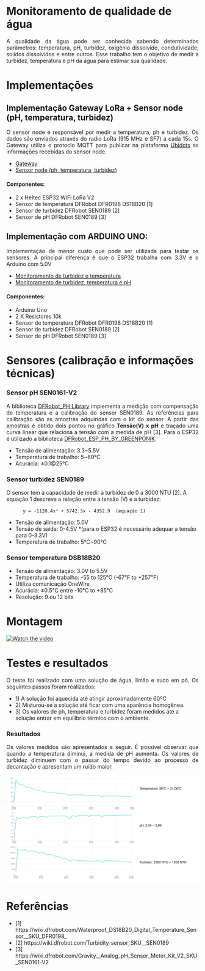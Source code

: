 # Monitoramento de qualidade de água

<p align="justify">  A qualidade da água pode ser conhecida sabendo determinados parâmetros: temperatura, pH, turbidez, oxigênio dissolvido, condutividade, solidos dissolvidos e entre outros. Esse trabalho tem o objetivo de medir a turbidez, temperatura e pH da água para estimar sua qualidade. </p>

# Implementações

<h2>Implementação Gateway LoRa + Sensor node (pH, temperatura, turbidez)</h2>

<p align="justify">
  O sensor node é responsável por medir a temperatura, ph e turbidez. Os dados são enviados através do radio LoRa (915 MHz e SF7) a cada 15s. O Gateway utiliza o protoclo MQTT para publicar na plataforma <a href="https://ubidots.com/">Ubidots</a> as informações recebidas do sensor node.
</p>

<ul>
  <li><a href="https://github.com/FelipeCamargoXavier/water-quality/blob/main/gateway-lora-monitoramento-agua.cpp">Gateway</a></li>
  <li><a href="https://github.com/FelipeCamargoXavier/water-quality/blob/main/end-node-temperatura-ph-turbidez.cpp">Sensor node (ph, temperatura, turbidez)</a></li>
</ul>

<h4>Componentes:</h4>
<ul>
  <li>2 x Heltec ESP32 WiFi LoRa V2</li>
  <li>Sensor de temperatura DFRobot DFR0198 DS18B20 [1]</li>
  <li>Sensor de turbidez DFRobot SEN0189 [2] </li>
   <li>Sensor de pH DFRobot SEN0189 [3] </li>
</ul>

<h2>Implementação com ARDUINO UNO:</h2>

<p align="justify"> Implementação de menor custo que pode ser utilizada para testar os sensores. A principal diferença é que o ESP32 trabalha com 3.3V e o 
  Arduino com 5.0V
</p>

<ul>
  <li><a href="https://github.com/FelipeCamargoXavier/water-quality/blob/main/turbity-temperature.ino">Monitoramento de turbidez e temperatura</a></li>
  <li><a href="https://github.com/FelipeCamargoXavier/water-quality/blob/main/turbity-temperature-ph.ino">Monitoramento de turbidez, temperatura e pH</a></li>
</ul>


<h4>Componentes:</h4>
<ul>
  <li>Arduino Uno</li>
  <li>2 X Resistores 10k</li>
  <li>Sensor de temperatura DFRobot DFR0198 DS18B20 [1]</li>
  <li>Sensor de turbidez DFRobot SEN0189 [2] </li>
   <li>Sensor de pH DFRobot SEN0189 [3] </li>
</ul>



# Sensores (calibração e informações técnicas)

<h3> Sensor pH SEN0161-V2 </h3>

<p align="justify"> 
A biblioteca <a href="https://github.com/DFRobot/DFRobot_PH">DFRobot_PH Library</a>  implementa a medição com compensação de temperatura e a calibração do sensor SEN0189. As referências para calibração são as amostras adquiridas com o kit do sensor. A partir das amostras é obtido dois pontos no gráfico <b>Tensão(V) x pH</b> e traçado uma curva linear que relaciona a tensão com a medida de pH [3]. Para o ESP32 é utilizado a biblioteca <a href="https://github.com/GreenPonik/DFRobot_ESP_PH_BY_GREENPONIK">DFRobot_ESP_PH_BY_GREENPONIK</a>.
</p>

<ul>
  <li>Tensão de alimentação: 3.3~5.5V</li>
  <li>Temperatura de trabalho: 5~60°C</li>
  <li>Acurácia: ±0.1@25℃</li>
</ul>

<h3> Sensor turbidez SEN0189 </h3>

<p>
  O sensor tem a capacidade de medir a turbidez de 0 a 3000 NTU [2]. A equação 1 descreve a relação entre a tensão (V) e a turbidez:
  
          y = -1120.4x² + 5742.3x - 4352.9  (equação 1)
</p>

  <ul>
  <li>Tensão de alimentação: 5.0V</li>
  <li>Tensão de saída: 0-4.5V  *(para o ESP32 é necessário adequar a tensão para 0-3.3V)</li>
  <li>Temperatura de trabalho: 5℃~90℃</li>
  </ul>
  
<h3> Sensor temperatura DSB18B20 </h3>

 <ul>
  <li>Tensão de alimentação: 3.0V to 5.5V</li>
  <li>Temperatura de trabalho: -55 to 125℃ (-67℉ to +257℉)</li>
  <li>Utiliza comunicação OneWire</li>
  <li>Acurácia: ±0.5℃ entre -10℃ to +85℃</li>
  <li>Resolução: 9 ou 12 bits</li>
  </ul>

# Montagem


[![Watch the video](https://i.imgur.com/vKb2F1B.png)](https://youtu.be/vt5fpE0bzSY)

# Testes e resultados

<p align="justify"> 
  O teste foi realizado com uma solução de água, limão e suco em pó. Os seguintes passos foram realizados:
   <ul>
  <li>1) A solução foi aquecida até atingir aproximadamente 60ºC</li>
  <li>2) Misturou-se a solução até ficar com uma aparência homogênea.</li>
  <li>3) Os valores de ph, temperatura e turbidez foram medidos até a solução entrar em equilíbrio térmico com o ambiente.</li>
  </ul>
  
  <h3> Resultados </h3>
  
 <p align="justify"> 
  Os valores medidos são apresentados a seguir. É possível observar que quando a temperatura diminui, a medida de pH aumenta. 
    Os valores de turbidez diminuem com o passar do tempo devido ao processo de decantação e apresentam um ruído maior.
</p>



![Resultados](https://github.com/FelipeCamargoXavier/water-quality/blob/main/images/resultados_teste.svg)


  
</p>

# Referências

<ul>
  <li>[1] https://wiki.dfrobot.com/Waterproof_DS18B20_Digital_Temperature_Sensor__SKU_DFR0198_</li>
  <li>[2] https://wiki.dfrobot.com/Turbidity_sensor_SKU__SEN0189</li>
   <li>[3] https://wiki.dfrobot.com/Gravity__Analog_pH_Sensor_Meter_Kit_V2_SKU_SEN0161-V2 </li>
</ul>


